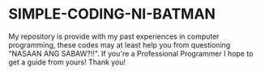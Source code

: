 # SIMPLE-CODING-NI-BATMAN
My repository is provide with my past experiences in computer programming, these codes may at least help you from questioning "NASAAN ANG SABAW?!!". If you're a Professional Programmer I hope to get a guide from yours! Thank you!
